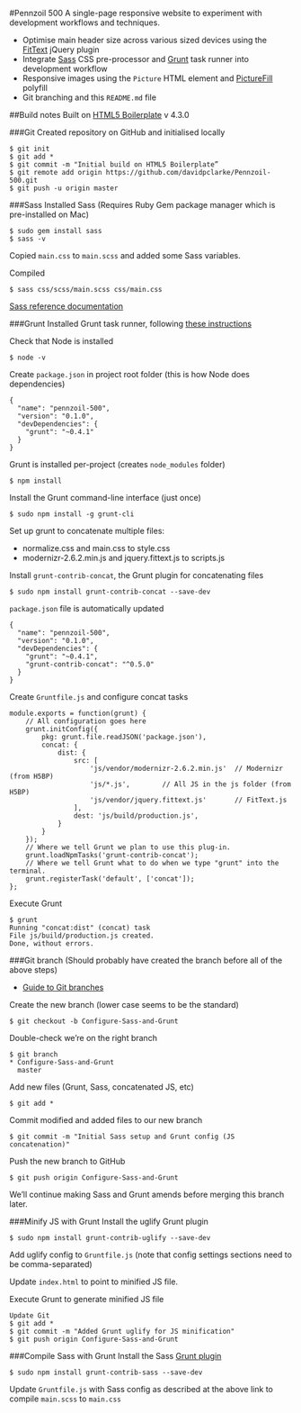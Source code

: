 #Pennzoil 500
A single-page responsive website to experiment with development workflows and techniques.

* Optimise main header size across various sized devices using the [FitText](http://fittextjs.com/) jQuery plugin
* Integrate [Sass](http://sass-lang.com/) CSS pre-processor and [Grunt](http://gruntjs.com/) task runner into development workflow
* Responsive images using the `Picture` HTML element and [PictureFill](https://github.com/scottjehl/picturefill) polyfill
* Git branching and this `README.md` file

##Build notes
Built on [HTML5 Boilerplate](http://html5boilerplate.com/) v 4.3.0 

###Git
Created repository on GitHub and initialised locally
```
$ git init
$ git add *
$ git commit -m "Initial build on HTML5 Boilerplate”
$ git remote add origin https://github.com/davidpclarke/Pennzoil-500.git
$ git push -u origin master
```

###Sass
Installed Sass (Requires Ruby Gem package manager which is pre-installed on Mac)
```
$ sudo gem install sass
$ sass -v
```

Copied `main.css` to `main.scss` and added some Sass variables. 

Compiled
```
$ sass css/scss/main.scss css/main.css 
```

[Sass reference documentation](http://sass-lang.com/documentation/file.SASS_REFERENCE.html#using_sass)


###Grunt
Installed Grunt task runner, following [these instructions](http://24ways.org/2013/grunt-is-not-weird-and-hard/)

Check that Node is installed
```
$ node -v
```

Create `package.json` in project root folder (this is how Node does dependencies)
```
{
  "name": "pennzoil-500",
  "version": "0.1.0",
  "devDependencies": {
    "grunt": "~0.4.1"
  }
}
```

Grunt is installed per-project (creates `node_modules` folder)
```
$ npm install
```

Install the Grunt command-line interface (just once)
```
$ sudo npm install -g grunt-cli
```

Set up grunt to concatenate multiple files:
* normalize.css and main.css to style.css
* modernizr-2.6.2.min.js and jquery.fittext.js to scripts.js

Install `grunt-contrib-concat`, the Grunt plugin for concatenating files
```
$ sudo npm install grunt-contrib-concat --save-dev
```

`package.json` file is automatically updated
```
{
  "name": "pennzoil-500",
  "version": "0.1.0",
  "devDependencies": {
    "grunt": "~0.4.1",
    "grunt-contrib-concat": "^0.5.0"
  }
}
```

Create `Gruntfile.js` and configure concat tasks
```
module.exports = function(grunt) {
    // All configuration goes here 
    grunt.initConfig({
        pkg: grunt.file.readJSON('package.json'),
        concat: {   
            dist: {
                src: [
                    'js/vendor/modernizr-2.6.2.min.js'  // Modernizr (from H5BP)
                    'js/*.js',        // All JS in the js folder (from H5BP)
                    'js/vendor/jquery.fittext.js'       // FitText.js
                ],
                dest: 'js/build/production.js',
            }
        }
    });
    // Where we tell Grunt we plan to use this plug-in.
    grunt.loadNpmTasks('grunt-contrib-concat');
    // Where we tell Grunt what to do when we type "grunt" into the terminal.
    grunt.registerTask('default', ['concat']);
};
```
Execute Grunt
```
$ grunt
Running "concat:dist" (concat) task
File js/build/production.js created.
Done, without errors.
```


###Git branch
(Should probably have created the branch before all of the above steps)

* [Guide to Git branches](https://github.com/Kunena/Kunena-Forum/wiki/Create-a-new-branch-with-git-and-manage-branches)

Create the new branch (lower case seems to be the standard)
```
$ git checkout -b Configure-Sass-and-Grunt
```

Double-check we’re on the right branch
```
$ git branch
* Configure-Sass-and-Grunt
  master
```

Add new files (Grunt, Sass, concatenated JS, etc)
```
$ git add *
```

Commit modified and added files to our new branch
```
$ git commit -m "Initial Sass setup and Grunt config (JS concatenation)"
```

Push the new branch to GitHub
```
$ git push origin Configure-Sass-and-Grunt
```

We’ll continue making Sass and Grunt amends before merging this branch later.


###Minify JS with Grunt
Install the uglify Grunt plugin
```
$ sudo npm install grunt-contrib-uglify --save-dev
```

Add uglify config to `Gruntfile.js` (note that config settings sections need to be comma-separated)

Update `index.html` to point to minified JS file.

Execute Grunt to generate minified JS file
```
Update Git
$ git add *
$ git commit -m "Added Grunt uglify for JS minification"
$ git push origin Configure-Sass-and-Grunt

```

###Compile Sass with Grunt
Install the Sass [Grunt plugin](https://github.com/gruntjs/grunt-contrib-sass)

```
$ sudo npm install grunt-contrib-sass --save-dev
```
Update `Gruntfile.js` with Sass config as described at the above link to compile `main.scss` to `main.css`

